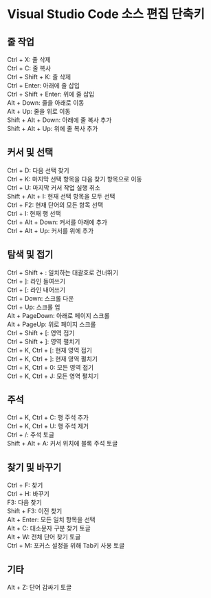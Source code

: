 # Visual Studio Code 소스 편집 단축키

## 줄 작업
Ctrl + X: 줄 삭제 </br>
Ctrl + C: 줄 복사 </br>
Ctrl + Shift + K: 줄 삭제 </br>
Ctrl + Enter: 아래에 줄 삽입 </br>
Ctrl + Shift + Enter: 위에 줄 삽입 </br>
Alt + Down: 줄을 아래로 이동 </br>
Alt + Up: 줄을 위로 이동 </br>
Shift + Alt + Down: 아래에 줄 복사 추가 </br>
Shift + Alt + Up: 위에 줄 복사 추가 </br>

## 커서 및 선택
Ctrl + D: 다음 선택 찾기 </br>
Ctrl + K: 마지막 선택 항목을 다음 찾기 항목으로 이동 </br>
Ctrl + U: 마지막 커서 작업 실행 취소 </br>
Shift + Alt + I: 현재 선택 항목을 모두 선택 </br>
Ctrl + F2: 현재 단어의 모든 항목 선택 </br>
Ctrl + I: 현재 행 선택 </br>
Ctrl + Alt + Down: 커서를 아래에 추가 </br>
Ctrl + Alt + Up: 커서를 위에 추가 </br>

## 탐색 및 접기
Ctrl + Shift + \: 일치하는 대괄호로 건너뛰기 </br>
Ctrl + ]: 라인 들여쓰기 </br>
Ctrl + [: 라인 내어쓰기 </br>
Ctrl + Down: 스크롤 다운 </br>
Ctrl + Up: 스크롤 업 </br>
Alt + PageDown: 아래로 페이지 스크롤 </br>
Alt + PageUp: 위로 페이지 스크롤 </br>
Ctrl + Shift + [: 영역 접기 </br>
Ctrl + Shift + ]: 영역 펼치기 </br>
Ctrl + K, Ctrl + [: 현재 영역 접기 </br>
Ctrl + K, Ctrl + ]: 현재 영역 펼치기 </br>
Ctrl + K, Ctrl + 0: 모든 영역 접기 </br>
Ctrl + K, Ctrl + J: 모든 영역 펼치기 </br>

## 주석
Ctrl + K, Ctrl + C: 행 주석 추가 </br>
Ctrl + K, Ctrl + U: 행 주석 제거 </br>
Ctrl + /: 주석 토글 </br>
Shift + Alt + A: 커서 위치에 블록 주석 토글 </br>

## 찾기 및 바꾸기
Ctrl + F: 찾기 </br>
Ctrl + H: 바꾸기 </br>
F3: 다음 찾기 </br>
Shift + F3: 이전 찾기 </br>
Alt + Enter: 모든 일치 항목을 선택 </br>
Alt + C: 대소문자 구분 찾기 토글 </br>
Alt + W: 전체 단어 찾기 토글 </br>
Ctrl + M: 포커스 설정을 위해 Tab키 사용 토글 </br>

## 기타
Alt + Z: 단어 감싸기 토글 </br>
